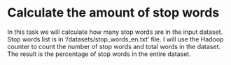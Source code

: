 # Calculate the amount of stop words

In this task we will calculate how many stop words are in the input dataset. Stop words list is in 
‘/datasets/stop_words_en.txt’ file. I will use the Hadoop counter to count the
number of stop words and total words in the dataset. The result is the percentage of stop
words in the entire dataset.
